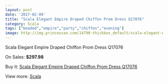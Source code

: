 ```yaml
---
layout: post
date: '2017-02-09'
title: "Scala Elegant Empire Draped Chiffon Prom Dress Q17076"
category: Scala
tags: ["beaded","empire","party","chiffon","evening"]
image: http://img.princessan.com/14790-thickbox_default/scala-elegant-empire-draped-chiffon-prom-dress-q17076.jpg
---
```

Scala Elegant Empire Draped Chiffon Prom Dress Q17076

On Sales: **$297.98**
<a href="https://www.princessan.com/en/scala/6923-scala-elegant-empire-draped-chiffon-prom-dress-q17076.html"><amp-img layout="responsive" width="600" height="600" src="//img.princessan.com/14790-thickbox_default/scala-elegant-empire-draped-chiffon-prom-dress-q17076.jpg" alt="Scala Elegant Empire Draped Chiffon Prom Dress Q17076 0" /></a>
<a href="https://www.princessan.com/en/scala/6923-scala-elegant-empire-draped-chiffon-prom-dress-q17076.html"><amp-img layout="responsive" width="600" height="600" src="//img.princessan.com/14791-thickbox_default/scala-elegant-empire-draped-chiffon-prom-dress-q17076.jpg" alt="Scala Elegant Empire Draped Chiffon Prom Dress Q17076 1" /></a>
<a href="https://www.princessan.com/en/scala/6923-scala-elegant-empire-draped-chiffon-prom-dress-q17076.html"><amp-img layout="responsive" width="600" height="600" src="//img.princessan.com/14792-thickbox_default/scala-elegant-empire-draped-chiffon-prom-dress-q17076.jpg" alt="Scala Elegant Empire Draped Chiffon Prom Dress Q17076 2" /></a>
<a href="https://www.princessan.com/en/scala/6923-scala-elegant-empire-draped-chiffon-prom-dress-q17076.html"><amp-img layout="responsive" width="600" height="600" src="//img.princessan.com/14793-thickbox_default/scala-elegant-empire-draped-chiffon-prom-dress-q17076.jpg" alt="Scala Elegant Empire Draped Chiffon Prom Dress Q17076 3" /></a>

Buy it: [Scala Elegant Empire Draped Chiffon Prom Dress Q17076](https://www.princessan.com/en/scala/6923-scala-elegant-empire-draped-chiffon-prom-dress-q17076.html "Scala Elegant Empire Draped Chiffon Prom Dress Q17076")

View more: [Scala](https://www.princessan.com/en/55-scala "Scala")
